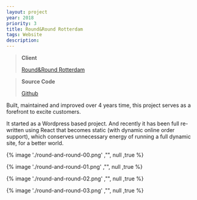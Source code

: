 ```yaml
---
layout: project
year: 2018
priority: 3
title: Round&Round Rotterdam
tags: Website
description:
---
```


> **Client**
>
> [Round&Round Rotterdam](https://roundandround.nl/)

> **Source Code**
>
> [Github](https://github.com/xmflsct/rar-website)

Built, maintained and improved over 4 years time, this project serves as a forefront to excite customers.

It started as a Wordpress based project. And recently it has been full re-written using React that becomes static (with dynamic online order support), which conserves unnecessary energy of running a full dynamic site, for a better world.

{% image './round-and-round-00.png' ,"", null ,true %}

{% image './round-and-round-01.png' ,"", null ,true %}

{% image './round-and-round-02.png' ,"", null ,true %}

{% image './round-and-round-03.png' ,"", null ,true %}
